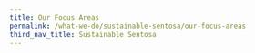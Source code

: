 ```yaml
---
title: Our Focus Areas
permalink: /what-we-do/sustainable-sentosa/our-focus-areas
third_nav_title: Sustainable Sentosa
---
```

